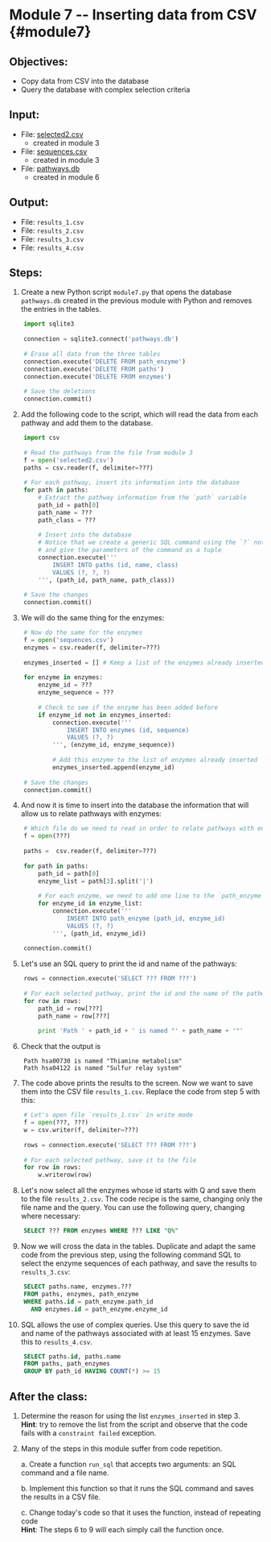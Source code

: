 # Module 7 -- Inserting data from CSV {#module7}

## Objectives:
- Copy data from CSV into the database
- Query the database with complex selection criteria

## Input:
- File: [selected2.csv](files/selected2.csv)
    - created in module 3
- File: [sequences.csv](files/sequences.csv)
    - created in module 3
- File: [pathways.db](files/pathways.db)
    - created in module 6

## Output:
- File: `results_1.csv`
- File: `results_2.csv`
- File: `results_3.csv`
- File: `results_4.csv`

## Steps:

1. Create a new Python script `module7.py` that opens the database `pathways.db` created in the previous module with Python and removes the entries in the tables.
```python
    import sqlite3
    
    connection = sqlite3.connect('pathways.db')
    
    # Erase all data from the three tables
    connection.execute('DELETE FROM path_enzyme')
    connection.execute('DELETE FROM paths')
    connection.execute('DELETE FROM enzymes')
    
    # Save the deletions
    connection.commit()
```

2. Add the following code to the script, which will read the data from each pathway and add them to the database.
```python
    import csv
    
    # Read the pathways from the file from module 3
    f = open('selected2.csv')
    paths = csv.reader(f, delimiter=???)
    
    # For each pathway, insert its information into the database
    for path in paths:
        # Extract the pathway information from the `path` variable
        path_id = path[0]
        path_name = ???
        path_class = ???
        
        # Insert into the database
        # Notice that we create a generic SQL command using the `?` notation
        # and give the parameters of the command as a tuple
        connection.execute('''
            INSERT INTO paths (id, name, class)
            VALUES (?, ?, ?)
        ''', (path_id, path_name, path_class))
        
    # Save the changes
    connection.commit()
```

3. We will do the same thing for the enzymes:
```python
    # Now do the same for the enzymes
    f = open('sequences.csv')
    enzymes = csv.reader(f, delimiter=???)
    
    enzymes_inserted = [] # Keep a list of the enzymes already inserted
    
    for enzyme in enzymes:
        enzyme_id = ???
        enzyme_sequence = ???
        
        # Check to see if the enzyme has been added before
        if enzyme_id not in enzymes_inserted:
            connection.execute('''
                INSERT INTO enzymes (id, sequence)
                VALUES (?, ?)
            ''', (enzyme_id, enzyme_sequence))
            
            # Add this enzyme to the list of enzymes already inserted
            enzymes_inserted.append(enzyme_id)
    
    # Save the changes
    connection.commit()
```

4. And now it is time to insert into the database the information that will allow us to relate pathways with enzymes:
```python
    # Which file do we need to read in order to relate pathways with enzymes?
    f = open(???)
    
    paths =  csv.reader(f, delimiter=???)
    
    for path in paths:
        path_id = path[0]
        enzyme_list = path[3].split('|')
        
        # For each enzyme, we need to add one line to the `path_enzyme` table
        for enzyme_id in enzyme_list:
            connection.execute('''
                INSERT INTO path_enzyme (path_id, enzyme_id)
                VALUES (?, ?)
            ''', (path_id, enzyme_id))
    
    connection.commit()
```

5. Let's use an SQL query to print the id and name of the pathways:
```python
    rows = connection.execute('SELECT ??? FROM ???')
    
    # For each selected pathway, print the id and the name of the pathway
    for row in rows:
        path_id = row[???]
        path_name = row[???]
        
        print 'Path ' + path_id + ' is named "' + path_name + '"'
```

6. Check that the output is
```text
    Path hsa00730 is named "Thiamine metabolism"
    Path hsa04122 is named "Sulfur relay system"
```

7. The code above prints the results to the screen.
Now we want to save them into the CSV file `results_1.csv`.
Replace the code from step 5 with this:
```python
    # Let's open file `results_1.csv` in write mode
    f = open(???, ???)
    w = csv.writer(f, delimiter=???)
    
    rows = connection.execute('SELECT ??? FROM ???')
    
    # For each selected pathway, save it to the file
    for row in rows:
        w.writerow(row)
```

8. Let's now select all the enzymes whose id starts with Q and save them to the file `results_2.csv`.
The code recipe is the same, changing only the file name and the query.
You can use the following query, changing where necessary:
```sql
    SELECT ??? FROM enzymes WHERE ??? LIKE "Q%"
```

9. Now we will cross the data in the tables.
Duplicate and adapt the same code from the previous step, using the following command SQL to select the enzyme sequences of each pathway, and save the results to `results_3.csv`:
```sql
    SELECT paths.name, enzymes.???
    FROM paths, enzymes, path_enzyme
    WHERE paths.id = path_enzyme.path_id
      AND enzymes.id = path_enzyme.enzyme_id
```

10. SQL allows the use of complex queries.
Use this query to save the id and name of the pathways associated with at least 15 enzymes.
Save this to `results_4.csv`.
```sql
    SELECT paths.id, paths.name
    FROM paths, path_enzymes
    GROUP BY path_id HAVING COUNT(*) >= 15
```

## After the class:

1. Determine the reason for using the list `enzymes_inserted` in step 3.<br>
**Hint**: try to remove the list from the script and observe that the code fails with a `constraint failed` exception.

2. Many of the steps in this module suffer from code repetition.
    
    a. Create a function `run_sql` that accepts two arguments: an SQL command and a file name.
    
    b. Implement this function so that it runs the SQL command and saves the results in a CSV file.
    
    c. Change today's code so that it uses the function, instead of repeating code<br>
    **Hint**: The steps 6 to 9 will each simply call the function once.
